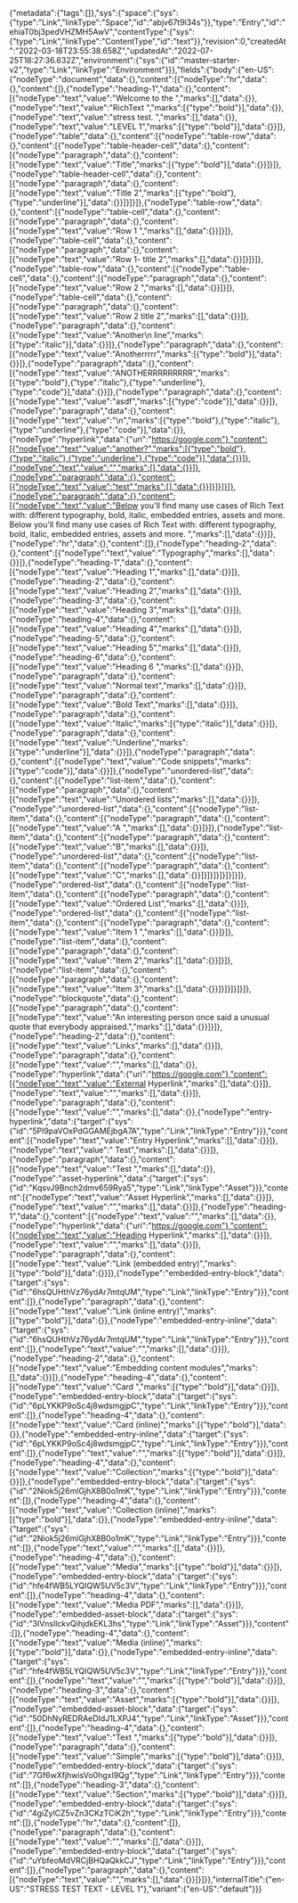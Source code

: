 {"metadata":{"tags":[]},"sys":{"space":{"sys":{"type":"Link","linkType":"Space","id":"abjv67t9l34s"}},"type":"Entry","id":"ehiaT0bj3pedVHZMH5AwV","contentType":{"sys":{"type":"Link","linkType":"ContentType","id":"text"}},"revision":0,"createdAt":"2022-03-18T23:55:38.658Z","updatedAt":"2022-07-25T18:27:36.632Z","environment":{"sys":{"id":"master-starter-v2","type":"Link","linkType":"Environment"}}},"fields":{"body":{"en-US":{"nodeType":"document","data":{},"content":[{"nodeType":"hr","data":{},"content":[]},{"nodeType":"heading-1","data":{},"content":[{"nodeType":"text","value":"Welcome to the ","marks":[],"data":{}},{"nodeType":"text","value":"RichText ","marks":[{"type":"bold"}],"data":{}},{"nodeType":"text","value":"stress test. ","marks":[],"data":{}},{"nodeType":"text","value":"LEVEL 1","marks":[{"type":"bold"}],"data":{}}]},{"nodeType":"table","data":{},"content":[{"nodeType":"table-row","data":{},"content":[{"nodeType":"table-header-cell","data":{},"content":[{"nodeType":"paragraph","data":{},"content":[{"nodeType":"text","value":"Title","marks":[{"type":"bold"}],"data":{}}]}]},{"nodeType":"table-header-cell","data":{},"content":[{"nodeType":"paragraph","data":{},"content":[{"nodeType":"text","value":"Title 2","marks":[{"type":"bold"},{"type":"underline"}],"data":{}}]}]}]},{"nodeType":"table-row","data":{},"content":[{"nodeType":"table-cell","data":{},"content":[{"nodeType":"paragraph","data":{},"content":[{"nodeType":"text","value":"Row 1 ","marks":[],"data":{}}]}]},{"nodeType":"table-cell","data":{},"content":[{"nodeType":"paragraph","data":{},"content":[{"nodeType":"text","value":"Row 1- title 2","marks":[],"data":{}}]}]}]},{"nodeType":"table-row","data":{},"content":[{"nodeType":"table-cell","data":{},"content":[{"nodeType":"paragraph","data":{},"content":[{"nodeType":"text","value":"Row 2 ","marks":[],"data":{}}]}]},{"nodeType":"table-cell","data":{},"content":[{"nodeType":"paragraph","data":{},"content":[{"nodeType":"text","value":"Row 2 title 2","marks":[],"data":{}}]},{"nodeType":"paragraph","data":{},"content":[{"nodeType":"text","value":"Another\n line","marks":[{"type":"italic"}],"data":{}}]},{"nodeType":"paragraph","data":{},"content":[{"nodeType":"text","value":"Anotherrrrr","marks":[{"type":"bold"}],"data":{}}]},{"nodeType":"paragraph","data":{},"content":[{"nodeType":"text","value":"ANOTHERRRRRRRRR","marks":[{"type":"bold"},{"type":"italic"},{"type":"underline"},{"type":"code"}],"data":{}}]},{"nodeType":"paragraph","data":{},"content":[{"nodeType":"text","value":"asdf","marks":[{"type":"code"}],"data":{}}]},{"nodeType":"paragraph","data":{},"content":[{"nodeType":"text","value":"\n","marks":[{"type":"bold"},{"type":"italic"},{"type":"underline"},{"type":"code"}],"data":{}},{"nodeType":"hyperlink","data":{"uri":"https://google.com"},"content":[{"nodeType":"text","value":"another?","marks":[{"type":"bold"},{"type":"italic"},{"type":"underline"},{"type":"code"}],"data":{}}]},{"nodeType":"text","value":"","marks":[],"data":{}}]},{"nodeType":"paragraph","data":{},"content":[{"nodeType":"text","value":"test","marks":[],"data":{}}]}]}]}]},{"nodeType":"paragraph","data":{},"content":[{"nodeType":"text","value":"Below you'll find many use cases of Rich Text with: different typography, bold, italic, embedded entries, assets and more. Below you'll find many use cases of Rich Text with: different typography, bold, italic, embedded entries, assets and more. ","marks":[],"data":{}}]},{"nodeType":"hr","data":{},"content":[]},{"nodeType":"heading-2","data":{},"content":[{"nodeType":"text","value":"Typography","marks":[],"data":{}}]},{"nodeType":"heading-1","data":{},"content":[{"nodeType":"text","value":"Heading 1","marks":[],"data":{}}]},{"nodeType":"heading-2","data":{},"content":[{"nodeType":"text","value":"Heading 2","marks":[],"data":{}}]},{"nodeType":"heading-3","data":{},"content":[{"nodeType":"text","value":"Heading 3","marks":[],"data":{}}]},{"nodeType":"heading-4","data":{},"content":[{"nodeType":"text","value":"Heading 4","marks":[],"data":{}}]},{"nodeType":"heading-5","data":{},"content":[{"nodeType":"text","value":"Heading 5","marks":[],"data":{}}]},{"nodeType":"heading-6","data":{},"content":[{"nodeType":"text","value":"Heading 6 ","marks":[],"data":{}}]},{"nodeType":"paragraph","data":{},"content":[{"nodeType":"text","value":"Normal text","marks":[],"data":{}}]},{"nodeType":"paragraph","data":{},"content":[{"nodeType":"text","value":"Bold Text","marks":[],"data":{}}]},{"nodeType":"paragraph","data":{},"content":[{"nodeType":"text","value":"Italic","marks":[{"type":"italic"}],"data":{}}]},{"nodeType":"paragraph","data":{},"content":[{"nodeType":"text","value":"Underline","marks":[{"type":"underline"}],"data":{}}]},{"nodeType":"paragraph","data":{},"content":[{"nodeType":"text","value":"Code snippets","marks":[{"type":"code"}],"data":{}}]},{"nodeType":"unordered-list","data":{},"content":[{"nodeType":"list-item","data":{},"content":[{"nodeType":"paragraph","data":{},"content":[{"nodeType":"text","value":"Unordered lists","marks":[],"data":{}}]},{"nodeType":"unordered-list","data":{},"content":[{"nodeType":"list-item","data":{},"content":[{"nodeType":"paragraph","data":{},"content":[{"nodeType":"text","value":"A ","marks":[],"data":{}}]}]},{"nodeType":"list-item","data":{},"content":[{"nodeType":"paragraph","data":{},"content":[{"nodeType":"text","value":"B","marks":[],"data":{}}]},{"nodeType":"unordered-list","data":{},"content":[{"nodeType":"list-item","data":{},"content":[{"nodeType":"paragraph","data":{},"content":[{"nodeType":"text","value":"C","marks":[],"data":{}}]}]}]}]}]}]}]},{"nodeType":"ordered-list","data":{},"content":[{"nodeType":"list-item","data":{},"content":[{"nodeType":"paragraph","data":{},"content":[{"nodeType":"text","value":"Ordered List","marks":[],"data":{}}]},{"nodeType":"ordered-list","data":{},"content":[{"nodeType":"list-item","data":{},"content":[{"nodeType":"paragraph","data":{},"content":[{"nodeType":"text","value":"Item 1 ","marks":[],"data":{}}]}]},{"nodeType":"list-item","data":{},"content":[{"nodeType":"paragraph","data":{},"content":[{"nodeType":"text","value":"Item 2","marks":[],"data":{}}]}]},{"nodeType":"list-item","data":{},"content":[{"nodeType":"paragraph","data":{},"content":[{"nodeType":"text","value":"Item 3","marks":[],"data":{}}]}]}]}]}]},{"nodeType":"blockquote","data":{},"content":[{"nodeType":"paragraph","data":{},"content":[{"nodeType":"text","value":"An interesting person once said a unusual quote that everybody appraised.","marks":[],"data":{}}]}]},{"nodeType":"heading-2","data":{},"content":[{"nodeType":"text","value":"Links","marks":[],"data":{}}]},{"nodeType":"paragraph","data":{},"content":[{"nodeType":"text","value":"","marks":[],"data":{}},{"nodeType":"hyperlink","data":{"uri":"https://google.com"},"content":[{"nodeType":"text","value":"External Hyperlink","marks":[],"data":{}}]},{"nodeType":"text","value":"","marks":[],"data":{}}]},{"nodeType":"paragraph","data":{},"content":[{"nodeType":"text","value":"","marks":[],"data":{}},{"nodeType":"entry-hyperlink","data":{"target":{"sys":{"id":"5Pl9paVOxPdGGAMEjbgA7A","type":"Link","linkType":"Entry"}}},"content":[{"nodeType":"text","value":"Entry Hyperlink","marks":[],"data":{}}]},{"nodeType":"text","value":" Test","marks":[],"data":{}}]},{"nodeType":"paragraph","data":{},"content":[{"nodeType":"text","value":"Test ","marks":[],"data":{}},{"nodeType":"asset-hyperlink","data":{"target":{"sys":{"id":"KqsvJ9Bnch2dmv659Rya5","type":"Link","linkType":"Asset"}}},"content":[{"nodeType":"text","value":"Asset Hyperlink","marks":[],"data":{}}]},{"nodeType":"text","value":"","marks":[],"data":{}}]},{"nodeType":"heading-1","data":{},"content":[{"nodeType":"text","value":"","marks":[],"data":{}},{"nodeType":"hyperlink","data":{"uri":"https://google.com"},"content":[{"nodeType":"text","value":"Heading Hyperlink","marks":[],"data":{}}]},{"nodeType":"text","value":"","marks":[],"data":{}}]},{"nodeType":"paragraph","data":{},"content":[{"nodeType":"text","value":"Link (embedded entry)","marks":[{"type":"bold"}],"data":{}}]},{"nodeType":"embedded-entry-block","data":{"target":{"sys":{"id":"6hsQUHthVz76ydAr7mtqUM","type":"Link","linkType":"Entry"}}},"content":[]},{"nodeType":"paragraph","data":{},"content":[{"nodeType":"text","value":"Link (inline entry)","marks":[{"type":"bold"}],"data":{}},{"nodeType":"embedded-entry-inline","data":{"target":{"sys":{"id":"6hsQUHthVz76ydAr7mtqUM","type":"Link","linkType":"Entry"}}},"content":[]},{"nodeType":"text","value":"","marks":[],"data":{}}]},{"nodeType":"heading-2","data":{},"content":[{"nodeType":"text","value":"Embedding content modules","marks":[],"data":{}}]},{"nodeType":"heading-4","data":{},"content":[{"nodeType":"text","value":"Card ","marks":[{"type":"bold"}],"data":{}}]},{"nodeType":"embedded-entry-block","data":{"target":{"sys":{"id":"6pLYKKP9oSc4j8wdsmgjpC","type":"Link","linkType":"Entry"}}},"content":[]},{"nodeType":"heading-4","data":{},"content":[{"nodeType":"text","value":"Card (inline)","marks":[{"type":"bold"}],"data":{}},{"nodeType":"embedded-entry-inline","data":{"target":{"sys":{"id":"6pLYKKP9oSc4j8wdsmgjpC","type":"Link","linkType":"Entry"}}},"content":[]},{"nodeType":"text","value":"","marks":[{"type":"bold"}],"data":{}}]},{"nodeType":"heading-4","data":{},"content":[{"nodeType":"text","value":"Collection","marks":[{"type":"bold"}],"data":{}}]},{"nodeType":"embedded-entry-block","data":{"target":{"sys":{"id":"2Niok5j26mlGjhX8B0o1mK","type":"Link","linkType":"Entry"}}},"content":[]},{"nodeType":"heading-4","data":{},"content":[{"nodeType":"text","value":"Collection (inline)","marks":[{"type":"bold"}],"data":{}},{"nodeType":"embedded-entry-inline","data":{"target":{"sys":{"id":"2Niok5j26mlGjhX8B0o1mK","type":"Link","linkType":"Entry"}}},"content":[]},{"nodeType":"text","value":"","marks":[],"data":{}}]},{"nodeType":"heading-4","data":{},"content":[{"nodeType":"text","value":"Media","marks":[{"type":"bold"}],"data":{}}]},{"nodeType":"embedded-entry-block","data":{"target":{"sys":{"id":"hfe4fWB5LYQIQW5UV5c3V","type":"Link","linkType":"Entry"}}},"content":[]},{"nodeType":"heading-4","data":{},"content":[{"nodeType":"text","value":"Media PDF","marks":[],"data":{}}]},{"nodeType":"embedded-asset-block","data":{"target":{"sys":{"id":"3IVnsllckvQihjdkEKL3hs","type":"Link","linkType":"Asset"}}},"content":[]},{"nodeType":"heading-4","data":{},"content":[{"nodeType":"text","value":"Media (inline)","marks":[{"type":"bold"}],"data":{}},{"nodeType":"embedded-entry-inline","data":{"target":{"sys":{"id":"hfe4fWB5LYQIQW5UV5c3V","type":"Link","linkType":"Entry"}}},"content":[]},{"nodeType":"text","value":"","marks":[{"type":"bold"}],"data":{}}]},{"nodeType":"heading-3","data":{},"content":[{"nodeType":"text","value":"Asset","marks":[{"type":"bold"}],"data":{}}]},{"nodeType":"embedded-asset-block","data":{"target":{"sys":{"id":"50DhNyREDRAeDIdJ1LXPJ4","type":"Link","linkType":"Asset"}}},"content":[]},{"nodeType":"heading-4","data":{},"content":[{"nodeType":"text","value":"Text ","marks":[{"type":"bold"}],"data":{}}]},{"nodeType":"paragraph","data":{},"content":[{"nodeType":"text","value":"Simple","marks":[{"type":"bold"}],"data":{}}]},{"nodeType":"embedded-entry-block","data":{"target":{"sys":{"id":"7Gf6wXfjhwisVo0hgxI9Qg","type":"Link","linkType":"Entry"}}},"content":[]},{"nodeType":"heading-3","data":{},"content":[{"nodeType":"text","value":"Section","marks":[{"type":"bold"}],"data":{}}]},{"nodeType":"embedded-entry-block","data":{"target":{"sys":{"id":"4giZylCZ5vZn3CKzTCiK2h","type":"Link","linkType":"Entry"}}},"content":[]},{"nodeType":"hr","data":{},"content":[]},{"nodeType":"paragraph","data":{},"content":[{"nodeType":"text","value":"","marks":[],"data":{}}]},{"nodeType":"embedded-entry-block","data":{"target":{"sys":{"id":"uYbfeoMdVRCjBHQaQkkCJ","type":"Link","linkType":"Entry"}}},"content":[]},{"nodeType":"paragraph","data":{},"content":[{"nodeType":"text","value":"","marks":[],"data":{}}]}]}},"internalTitle":{"en-US":"STRESS TEST TEXT - LEVEL 1"},"variant":{"en-US":"default"}}}